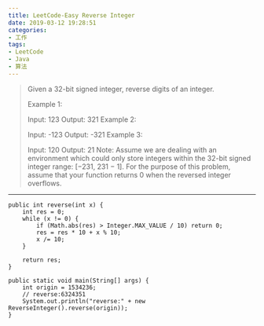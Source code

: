 ```yaml
---
title: LeetCode-Easy Reverse Integer
date: 2019-03-12 19:28:51
categories:
- 工作
tags:
- LeetCode
- Java
- 算法
---
```


> Given a 32-bit signed integer, reverse digits of an integer.
> 
> Example 1:
> 
> Input: 123
> Output: 321
> Example 2:
> 
> Input: -123
> Output: -321
> Example 3:
> 
> Input: 120
> Output: 21
> Note:
> Assume we are dealing with an environment which could only store integers within the 32-bit signed integer range: [−231,  231 − 1]. For the purpose of this problem, assume that your function returns 0 when the reversed integer overflows.

---

```
public int reverse(int x) {
    int res = 0;
    while (x != 0) {
        if (Math.abs(res) > Integer.MAX_VALUE / 10) return 0;
        res = res * 10 + x % 10;
        x /= 10;
    }

    return res;
}

public static void main(String[] args) {
    int origin = 1534236;
    // reverse:6324351
    System.out.println("reverse:" + new ReverseInteger().reverse(origin));
}

```
